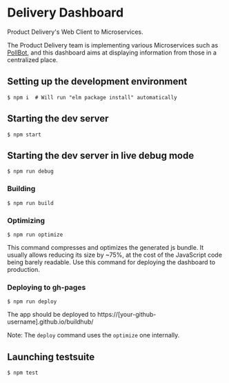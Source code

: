 # Delivery Dashboard

Product Delivery's Web Client to Microservices.

The Product Delivery team is implementing various Microservices such as
[PollBot](https://github.com/mozilla/PollBot), and this dashboard aims at
displaying information from those in a centralized place.

## Setting up the development environment

    $ npm i  # Will run "elm package install" automatically

## Starting the dev server

    $ npm start

## Starting the dev server in live debug mode

    $ npm run debug

### Building

    $ npm run build

### Optimizing

    $ npm run optimize

This command compresses and optimizes the generated js bundle. It usually allows
reducing its size by ~75%, at the cost of the JavaScript code being barely
readable. Use this command for deploying the dashboard to production.

### Deploying to gh-pages

    $ npm run deploy

The app should be deployed to https://[your-github-username].github.io/buildhub/

Note: The `deploy` command uses the `optimize` one internally.

## Launching testsuite

    $ npm test
